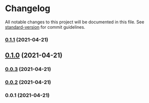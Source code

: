 # Changelog

All notable changes to this project will be documented in this file. See [standard-version](https://github.com/conventional-changelog/standard-version) for commit guidelines.

### [0.1.1](https://github.com/pahud/cdk-image-moderation/compare/v0.1.0...v0.1.1) (2021-04-21)

## [0.1.0](https://github.com/pahud/cdk-image-moderation/compare/v0.0.3...v0.1.0) (2021-04-21)

### [0.0.3](https://github.com/pahud/cdk-image-moderation/compare/v0.0.2...v0.0.3) (2021-04-21)

### [0.0.2](https://github.com/pahud/cdk-image-moderation/compare/v0.0.1...v0.0.2) (2021-04-21)

### 0.0.1 (2021-04-21)
